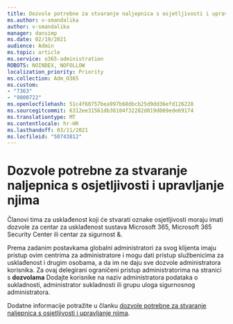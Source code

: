 ```yaml
---
title: Dozvole potrebne za stvaranje naljepnica s osjetljivosti i upravljanje njima
ms.author: v-smandalika
author: v-smandalika
manager: dansimp
ms.date: 02/19/2021
audience: Admin
ms.topic: article
ms.service: o365-administration
ROBOTS: NOINDEX, NOFOLLOW
localization_priority: Priority
ms.collection: Adm_O365
ms.custom:
- "7363"
- "9000722"
ms.openlocfilehash: 51c4f60757bea997b68dbcb25d9dd36efd126228
ms.sourcegitcommit: 6312ee31561db36104f32282d019d069ede69174
ms.translationtype: MT
ms.contentlocale: hr-HR
ms.lasthandoff: 03/11/2021
ms.locfileid: "50743812"
---
```

# <a name="permissions-required-to-create-and-manage-sensitivity-labels"></a>Dozvole potrebne za stvaranje naljepnica s osjetljivosti i upravljanje njima

Članovi tima za usklađenost koji će stvarati oznake osjetljivosti moraju imati dozvole za centar za usklađenost sustava Microsoft 365, Microsoft 365 Security Center ili centar za sigurnost &.

Prema zadanim postavkama globalni administratori za svog klijenta imaju pristup ovim centrima za administratore i mogu dati pristup službenicima za usklađenost i drugim osobama, a da im ne daju sve dozvole administratora korisnika. Za ovaj delegirani ograničeni pristup administratorima na stranici s **dozvolama** Dodajte korisnike na naziv administratora podataka o sukladnosti, administrator sukladnosti ili grupu uloga sigurnosnog administratora.

Dodatne informacije potražite u članku [dozvole potrebne za stvaranje naljepnica s osjetljivosti i upravljanje njima](https://docs.microsoft.com/microsoft-365/compliance/get-started-with-sensitivity-labels).